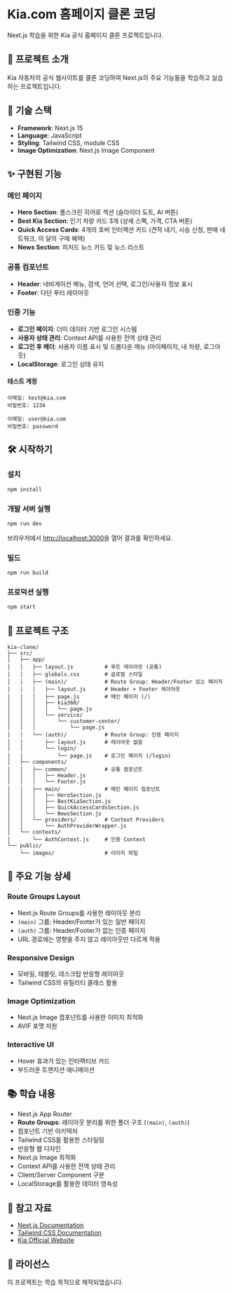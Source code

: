 # Kia.com 홈페이지 클론 코딩

Next.js 학습을 위한 Kia 공식 홈페이지 클론 프로젝트입니다.

## 📝 프로젝트 소개

Kia 자동차의 공식 웹사이트를 클론 코딩하여 Next.js의 주요 기능들을 학습하고 실습하는 프로젝트입니다.

## 🚀 기술 스택

- **Framework**: Next.js 15
- **Language**: JavaScript
- **Styling**: Tailwind CSS, module CSS
- **Image Optimization**: Next.js Image Component

## ✨ 구현된 기능

### 메인 페이지

- **Hero Section**: 풀스크린 히어로 섹션 (슬라이더 도트, AI 버튼)
- **Best Kia Section**: 인기 차량 카드 3개 (상세 스펙, 가격, CTA 버튼)
- **Quick Access Cards**: 4개의 호버 인터랙션 카드 (견적 내기, 시승 신청, 판매 네트워크, 이 달의 구매 혜택)
- **News Section**: 피처드 뉴스 카드 및 뉴스 리스트

### 공통 컴포넌트

- **Header**: 네비게이션 메뉴, 검색, 언어 선택, 로그인/사용자 정보 표시
- **Footer**: 다단 푸터 레이아웃

### 인증 기능

- **로그인 페이지**: 더미 데이터 기반 로그인 시스템
- **사용자 상태 관리**: Context API를 사용한 전역 상태 관리
- **로그인 후 헤더**: 사용자 이름 표시 및 드롭다운 메뉴 (마이페이지, 내 차량, 로그아웃)
- **LocalStorage**: 로그인 상태 유지

#### 테스트 계정

```
이메일: test@kia.com
비밀번호: 1234

이메일: user@kia.com
비밀번호: password
```

## 🛠️ 시작하기

### 설치

```bash
npm install
```

### 개발 서버 실행

```bash
npm run dev
```

브라우저에서 [http://localhost:3000](http://localhost:3000)을 열어 결과를 확인하세요.

### 빌드

```bash
npm run build
```

### 프로덕션 실행

```bash
npm start
```

## 📁 프로젝트 구조

```
kia-clone/
├── src/
│   ├── app/
│   │   ├── layout.js          # 루트 레이아웃 (공통)
│   │   ├── globals.css        # 글로벌 스타일
│   │   ├── (main)/            # Route Group: Header/Footer 있는 페이지
│   │   │   ├── layout.js      # Header + Footer 레이아웃
│   │   │   ├── page.js        # 메인 페이지 (/)
│   │   │   ├── kia360/
│   │   │   │   └── page.js
│   │   │   └── service/
│   │   │       └── customer-center/
│   │   │           └── page.js
│   │   └── (auth)/            # Route Group: 인증 페이지
│   │       ├── layout.js      # 레이아웃 없음
│   │       └── login/
│   │           └── page.js    # 로그인 페이지 (/login)
│   ├── components/
│   │   ├── common/            # 공통 컴포넌트
│   │   │   ├── Header.js
│   │   │   └── Footer.js
│   │   ├── main/              # 메인 페이지 컴포넌트
│   │   │   ├── HeroSection.js
│   │   │   ├── BestKiaSection.js
│   │   │   ├── QuickAccessCardsSection.js
│   │   │   └── NewsSection.js
│   │   └── providers/         # Context Providers
│   │       └── AuthProviderWrapper.js
│   └── contexts/
│       └── AuthContext.js     # 인증 Context
└── public/
    └── images/                # 이미지 파일
```

## 🎨 주요 기능 상세

### Route Groups Layout

- Next.js Route Groups를 사용한 레이아웃 분리
- `(main)` 그룹: Header/Footer가 있는 일반 페이지
- `(auth)` 그룹: Header/Footer가 없는 인증 페이지
- URL 경로에는 영향을 주지 않고 레이아웃만 다르게 적용

### Responsive Design

- 모바일, 태블릿, 데스크탑 반응형 레이아웃
- Tailwind CSS의 유틸리티 클래스 활용

### Image Optimization

- Next.js Image 컴포넌트를 사용한 이미지 최적화
- AVIF 포맷 지원

### Interactive UI

- Hover 효과가 있는 인터랙티브 카드
- 부드러운 트랜지션 애니메이션

## 📚 학습 내용

- Next.js App Router
- **Route Groups**: 레이아웃 분리를 위한 폴더 구조 (`(main)`, `(auth)`)
- 컴포넌트 기반 아키텍처
- Tailwind CSS를 활용한 스타일링
- 반응형 웹 디자인
- Next.js Image 최적화
- Context API를 사용한 전역 상태 관리
- Client/Server Component 구분
- LocalStorage를 활용한 데이터 영속성

## 🔗 참고 자료

- [Next.js Documentation](https://nextjs.org/docs)
- [Tailwind CSS Documentation](https://tailwindcss.com/docs)
- [Kia Official Website](https://www.kia.com)

## 📄 라이선스

이 프로젝트는 학습 목적으로 제작되었습니다.

